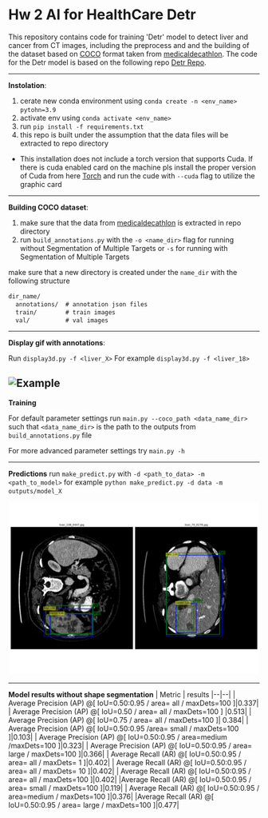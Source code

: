 


# Hw 2 AI for HealthCare Detr 


This repository contains code for training 'Detr' model to detect liver and cancer from CT images, including the preprocess and and the building of the dataset based on [COCO](https://cocodataset.org/#home) format taken from [medicaldecathlon](https://drive.google.com/file/d/1jyVGUGyxKBXV6_9ivuZapQS8eUJXCIpu/view?usp=drive_link).
The code for the Detr model is based on the following repo [Detr Repo](https://github.com/aivclab/detr/tree/master).

---
**Instolation**: 


1. cerate new conda environment using `conda create -n <env_name> pytohn=3.9`
2. activate env using `conda activate <env_name>`
3. run `pip install -f requirements.txt`
4. this repo is built under the assumption that the data files will be extracted to repo directory
* This installation does not include a torch version that supports Cuda. If there is cuda enabled card on the machine pls install the proper version of Cuda from here [Torch](https://pytorch.org/get-started/locally/) and run the cude with `--cuda` flag to utilize the graphic card
---
**Building COCO dataset**: 

 1. make sure that the data from [medicaldecathlon](https://drive.google.com/file/d/1jyVGUGyxKBXV6_9ivuZapQS8eUJXCIpu/view?usp=drive_link) is extracted in repo directory
 2. run `build_annotations.py` with the `-o <name_dir>` flag for running without Segmentation of Multiple Targets or `-s` for running with Segmentation of Multiple Targets

make sure that a new directory is created under the `name_dir` with the following structure

    dir_name/
      annotations/  # annotation json files
      train/        # train images
      val/          # val images
---
**Display gif with annotations**: 

Run `display3d.py -f <liver_X>`
For example `display3d.py -f <liver_18>`

![Example](https://github.com/assafcaf/DetrForHealthCare/blob/main/images/liver_53.gif)
---

**Training**

For default parameter settings run `main.py --coco_path <data_name_dir>`  such that `<data_name_dir>` is the path to the outputs from `build_annotations.py` file

For more advanced parameter settings try `main.py -h`


---
**Predictions**
run `make_predict.py` with `-d <path_to_data> -m <path_to_model>`
for example `python make_predict.py -d data -m outputs/model_X`

![prediction](https://github.com/assafcaf/DetrForHealthCare/blob/main/images/prediction.png)


---
**Model results without shape segmentation**
| Metric | results 
|--|--|
| Average Precision  (AP) @[ IoU=0.50:0.95 / area=   all / maxDets=100 ]|0.337|
| Average Precision  (AP) @[ IoU=0.50      / area=   all / maxDets=100 ] |0.513|
| Average Precision  (AP) @[ IoU=0.75      / area=   all / maxDets=100 ]| 0.384|
| Average Precision  (AP) @[ IoU=0.50:0.95 /area= small / maxDets=100 ]|0.103|
| Average Precision  (AP) @[ IoU=0.50:0.95 / area=medium /maxDets=100 ]|0.323|
| Average Precision  (AP) @[ IoU=0.50:0.95 / area= large / maxDets=100 ]|0.366|
| Average Recall     (AR) @[ IoU=0.50:0.95 / area=   all / maxDets=  1 ]|0.402|
| Average Recall     (AR) @[ IoU=0.50:0.95 / area=   all / maxDets= 10 ]|0.402|
| Average Recall     (AR) @[ IoU=0.50:0.95 / area=   all / maxDets=100 ]|0.402|
|Average Recall     (AR) @[ IoU=0.50:0.95 / area= small / maxDets=100 ]|0.119|
| Average Recall     (AR) @[ IoU=0.50:0.95 / area=medium / maxDets=100 ]|0.376|
|Average Recall     (AR) @[ IoU=0.50:0.95 / area= large / maxDets=100 ]|0.477|